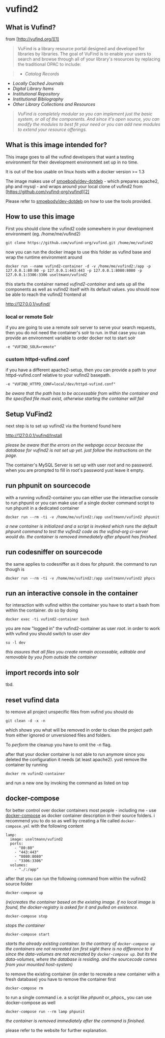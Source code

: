 # vufind2

## What is Vufind?

from [http://vufind.org/][1]

> VuFind is a library resource portal designed and developed for libraries by libraries. The goal of VuFind is to enable your users to search and browse through all of your library's resources by replacing the traditional OPAC to include:

> * _Catalog Records_
* _Locally Cached Journals_
* _Digital Library Items_
* _Institutional Repository_
* _Institutional Bibliography_
* _Other Library Collections and Resources_

> _VuFind is completely modular so you can implement just the basic system, or all of the components. And since it's open source, you can modify the modules to best fit your need or you can add new modules to extend your resource offerings._


## What is this image intended for?

This image goes to all the vufind developers that want a testing environment for their development environment set up in no time.

It is out of the box usable on linux hosts with a docker version >= 1.3

The image makes use of [smoebody/dev-dotdeb][3] - which prepares apache2, php and mysql - and wraps around your local clone of vufind2 from [https://github.com/vufind-org/vufind][2]

Please refer to [smoebody/dev-dotdeb][3] on how to use the tools provided.

## How to use this image

First you should clone the vufind2 code somewhere in your development environment (eg. /home/me/vufind2)

    git clone https://github.com/vufind-org/vufind.git /home/me/vufind2

now you can run the docker image to use this folder as vufind base and wrap the runtime environment around

    docker run --name vufind2-container -d -v /home/me/vufind2:/app -p 127.0.0.1:80:80 -p 127.0.0.1:443:443 -p 127.0.0.1:8080:8080 -p 127.0.0.1:3306:3306 useltmann/vufind2

this starts the container named _vufind2-container_ and sets up all the components as well as vufind2 itself with its default values. you should now be able to reach the vufind2 frontend at

http://127.0.0.1/vufind/

### local or remote Solr

if you are going to use a remote solr server to serve your search requests, then you do not need the container's solr to run. in that case you can provide an environment variable to order docker not to start solr

    -e "VUFIND_SOLR=remote"

### custom httpd-vufind.conf

if you have a different apache2-setup, then you can provide a path to your httpd-vufind.conf relative to your vufind2 basepath.

    -e "VUFIND_HTTPD_CONF=local/dev/httpd-vufind.conf"

_be aware that the path has to be accessable from within the container and the specified file must exist, otherwise starting the container will fail_

## Setup VuFind2

next step is to set up vufind2 via the frontend found here

http://127.0.0.1/vufind/Install

_please be aware that the errors on the webpage occur because the database for vufind2 is not set up yet. just follow the instructions on the page._

The container's MySQL Server is set up with user *root* and no password. when you are prompted to fill in root's password yust leave it empty.

## run phpunit on sourcecode

with a running vufind2-container you can either use the interactive console to run phpunit or you can make use of a single docker command script to run phpunit in a dedicated container

    docker run --rm -ti -v /home/me/vufind2:/app useltmann/vufind2 phpunit

_a new container is initialized and a script is invoked which runs the default phpunit command to test the vufind2 code as the vufind-org ci-server would do. 
the container is removed immediately after phpunit has finished._

## run codesniffer on sourcecode

the same applies to codesniffer as it does for phpunit. the command to run though is

    docker run --rm -ti -v /home/me/vufind2:/app useltmann/vufind2 phpcs
    

## run an interactive console in the container

for interaction with vufind within the container you have to start a bash from within the container. do so by doing

    docker exec -ti vufind2-container bash

you are now "logged in" the vufind2-container as user *root*. in order to work with vufind you should switch to user *dev*

    su -l dev

_this assures that all files you create remain accessable, editable and removable by you from outside the container_

## import records into solr

tbd.

## reset vufind data

to remove all project unspecific files from vufind you should do

    git clean -d -x -n

which *shows* you what will be removed in order to clean the project path from either ignored or unversioned files and folders.

To *perform* the cleanup you have to omit the *-n* flag.

after that your docker container is not able to run anymore since you deleted the configuration it needs (at least apache2). yust remove the container by running

    docker rm vufind2-container

and run a new one by invoking the command as listed on top

## docker-compose

for better control over docker containers most people - including me - use [docker-compose][4] as docker container description in their source folders. i recommend you to do so as well by creating a file called `docker-compose.yml` with the following content

```
lamp:
  image: useltmann/vufind2
  ports:
    - "80:80"
    - "443:443"
    - "8080:8080"
    - "3306:3306"
  volumes:
    - "./:/app"
```

after that you can run the following command from within the vufind2 source folder

    docker-compose up

_(re)creates the container based on the existing image. if no local image is found, the docker-registry is asked for it and pulled on existence._

    docker-compose stop
    
_stops the container_

    docker-compose start
    
_starts the already existing container. to the contrary of `docker-compose up` the containers are not recreated (on first sight there is no difference to it since
the data-volumes are not recreated by `docker-compose up`. but its the data-volumes, where the database is residing. and the sourcecode comes from your mounted host-system)_

to remove the existing container (in order to recreate a new container with a fresh database) you have to remove the container first

    docker-compose rm
    
to run a single command i.e. a script like _phpunit_ or_phpcs_ you can use docker-compose as well

    docker-compose run --rm lamp phpunit
    
_the container is removed immediately after the command is finished._
 
please refer to the website for further explanation.

  [1]: http://vufind.org/
  [2]: https://github.com/vufind-org/vufind
  [3]: https://registry.hub.docker.com/u/smoebody/dev-dotdeb/
  [4]: https://www.docker.com/docker-compose